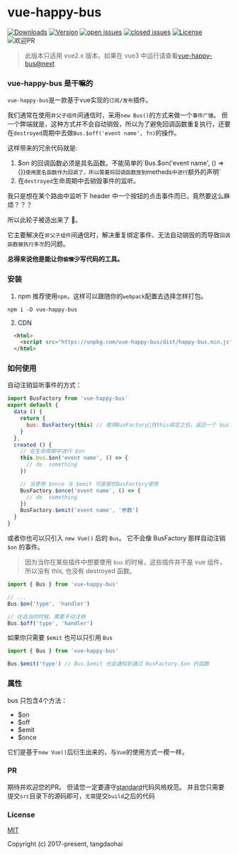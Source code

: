 vue-happy-bus
===


<a href="https://www.npmjs.com/package/vue-happy-bus"><img src="https://img.shields.io/npm/dm/vue-happy-bus.svg" alt="Downloads"></a>
<a href="https://www.npmjs.com/package/vue-happy-bus"><img src="https://img.shields.io/npm/v/vue-happy-bus.svg" alt="Version"></a>
<a href="https://www.npmjs.com/package/vue-happy-bus"><img src="https://img.shields.io/github/issues-raw/tangdaohai/vue-happy-bus.svg" alt="open issues"></a>
<a href="https://www.npmjs.com/package/vue-happy-bus"><img src="https://img.shields.io/github/issues-closed-raw/tangdaohai/vue-happy-bus.svg" alt="closed issues"></a>
<a href="https://www.npmjs.com/package/vue-happy-bus"><img src="https://img.shields.io/npm/l/vue-happy-bus.svg" alt="License"></a>
![欢迎PR](https://img.shields.io/badge/PRs-welcome-brightgreen.svg)

> 此版本只适用 vue2.x 版本。如果在 vue3 中运行请查看[vue-happy-bus@next](https://github.com/tangdaohai/vue-happy-bus)

### vue-happy-bus 是干嘛的

`vue-happy-bus`是一款基于vue实现的`订阅/发布`插件。

我们通常在使用`非父子组件`间通信时，采用`new Bus()`的方式来做一个`事件广播`。
但一个弊端就是，这种方式并不会自动销毁，所以为了避免回调函数重复执行，还要在`destroyed`周期中去做`Bus.$off('event name', fn)`的操作。

这样带来的冗余代码就是:

1. $on 的回调函数必须是具名函数。不能简单的`Bus.$on('event name', () => {})`使用匿名函数作为回调了，所以需要将回调函数放到`metheds`中进行`额外的声明`
2. 在`destroyed`生命周期中去销毁事件的监听。

我只是想在某个路由中监听下 header 中一个按钮的点击事件而已，竟然要这么麻烦？？？

所以此轮子被造出来了 🤘。

它主要解决在`非父子组件`间通信时，解决重复绑定事件、无法自动销毁的而导致`回调函数被执行多次`的问题。

**总得来说他是能让你`偷懒`少写代码的工具。**

### 安装

1. npm
  推荐使用`npm`，这样可以跟随你的`webpack`配置去选择怎样打包。

  ```
  npm i -D vue-happy-bus
  ```

2. CDN

  ```html
    <html>
      <script src="https://unpkg.com/vue-happy-bus/dist/happy-bus.min.js"></script>
    </html>
  ```

### 如何使用

自动注销监听事件的方式：

```js
import BusFactory from 'vue-happy-bus'
export default {
  data () {
    return {
      bus: BusFactory(this) // 使用BusFactory将this绑定之后，返回一个 bus，即可无需关心销毁的问题了
    }
  },
  created () {
    // 在生命周期中进行 $on
    this.bus.$on('event name', () => {
      // do  something
    })

    // 当使用 $once 与 $emit 可直接在BusFactory使用
    BusFactory.$once('event name', () => {
      // do  something
    })
    BusFactory.$emit('event name', '参数')
  }
}
```

或者你也可以只引入 `new Vue()` 后的 `Bus`。
它不会像 BusFactory 那样自动注销 `$on` 的事件。

> 因为当你在某些插件中想要使用 `bus` 的时候，这些插件并不是 vue 组件，所以没有 this, 也没有 destroyed 函数。

```js
import { Bus } from 'vue-happy-bus'

// ...
Bus.$on('type', 'handler')

// 在适当的时候，需要手动注销
Bus.$off('type', 'handler')

```

如果你只需要 `$emit` 也可以只引用 `Bus`

```js
import { Bus } from 'vue-happy-bus'

Bus.$emit('type') // Bus.$emit 也会通知到通过 BusFactory.$on 的函数
```

### 属性

bus 只包含4个方法：

* $on
* $off
* $emit
* $once

它们是基于`new Vue()`后衍生出来的，与`Vue`的使用方式一模一样。

### PR
期待并欢迎您的PR。
但请您一定要遵守[standard](https://github.com/standard/standard)代码风格规范。
并且您只需要提交`src`目录下的源码即可，`无需`提交`build`之后的代码

### License

[MIT](http://opensource.org/licenses/MIT)

Copyright (c) 2017-present, tangdaohai
